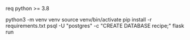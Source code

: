 req python >= 3.8

python3 -m venv venv
source venv/bin/activate
pip install -r requirements.txt
psql -U "postgres" -c "CREATE DATABASE recipe;"
flask run
